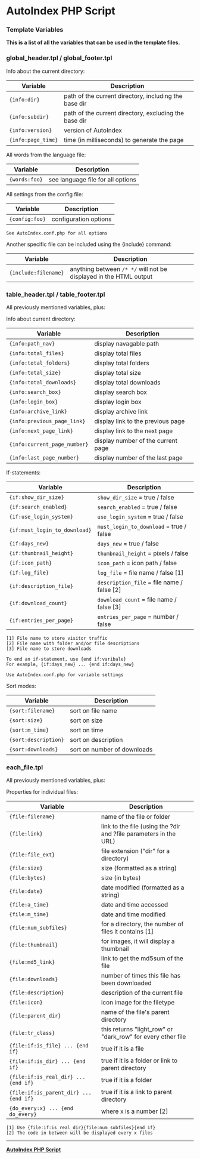 # AutoIndex PHP Script

### Template Variables

**This is a list of all the variables that can be used in the template files.**

### global_header.tpl / global_footer.tpl

Info about the current directory:

| Variable           | Description                                           |
| ------------------ | ----------------------------------------------------- |
| `{info:dir}`       | path of the current directory, including the base dir |
| `{info:subdir}`    | path of the current directory, excluding the base dir |
| `{info:version}`   | version of AutoIndex                                  |
| `{info:page_time}` | time (in milliseconds) to generate the page           |

All words from the language file:

| Variable      | Description                       |
| ------------- | --------------------------------- |
| `{words:foo}` | see language file for all options |

All settings from the config file:

| Variable       | Description           |
| -------------- | --------------------- |
| `{config:foo}` | configuration options |

	See AutoIndex.conf.php for all options

Another specific file can be included using the {include} command:

| Variable             | Description                                                       |
| -------------------- | ----------------------------------------------------------------- |
| `{include:filename}` | anything between `/* */` will not be displayed in the HTML output |

### table_header.tpl / table_footer.tpl

All previously mentioned variables, plus:

Info about current directory:

| Variable                     | Description                        |
| ---------------------------- | ---------------------------------- |
| `{info:path_nav}`            | display navagable path             |
| `{info:total_files}`         | display total files                |
| `{info:total_folders}`       | display total folders              |
| `{info:total_size}`          | display total size                 |
| `{info:total_downloads}`     | display total downloads            |
| `{info:search_box}`          | display search box                 |
| `{info:login_box}`           | display login box                  |
| `{info:archive_link}`        | display archive link               |
| `{info:previous_page_link}`  | display link to the previous page  |
| `{info:next_page_link}`      | display link to the next page      |
| `{info:current_page_number}` | display number of the current page |
| `{info:last_page_number}`    | display number of the last page    |

If-statements:

| Variable                      | Description                                |
| ----------------------------- | ------------------------------------------ |
| `{if:show_dir_size}`          | `show_dir_size` = true / false             |
| `{if:search_enabled}`         | `search_enabled` = true / false            |
| `{if:use_login_system}`       | `use_login_system` = true / false          |
| `{if:must_login_to_download}` | `must_login_to_download` = true / false    |
| `{if:days_new}`               | `days_new` = true / false                  |
| `{if:thumbnail_height}`       | `thumbnail_height` = pixels / false        |
| `{if:icon_path}`              | `icon_path` = icon path / false            |
| `{if:log_file}`               | `log_file` = file name / false [1]         |
| `{if:description_file}`       | `description_file` = file name / false [2] |
| `{if:download_count}`         | `download_count` = file name / false [3]   |
| `{if:entries_per_page}`       | `entries_per_page` = number / false        |

	[1] File name to store visitor traffic
	[2] File name with folder and/or file descriptions
	[3] File name to store downloads
 	
	To end an if-statement, use {end if:varibale}
	For example, {if:days_new} ... {end if:days_new}

	Use AutoIndex.conf.php for variable settings

Sort modes:

| Variable             | Description                 |
| -------------------- | --------------------------- |
| `{sort:filename}`    | sort on file name           |
| `{sort:size}`        | sort on size                |
| `{sort:m_time}`      | sort on time                |
| `{sort:description}` | sort on description         |
| `{sort:downloads}`   | sort on number of downloads |

### each_file.tpl

All previously mentioned variables, plus:

Properties for individual files:

| Variable                               | Description                                                       |
| -------------------------------------- | ----------------------------------------------------------------- |
| `{file:filename}`                      | name of the file or folder                                        |
| `{file:link}`                          | link to the file (using the ?dir and ?file parameters in the URL) |
| `{file:file_ext}`                      | file extension ("dir" for a directory)                            |
| `{file:size}`                          | size (formatted as a string)                                      |
| `{file:bytes}`                         | size (in bytes)                                                   |
| `{file:date}`                          | date modified (formatted as a string)                             |
| `{file:a_time}`                        | date and time accessed                                            |
| `{file:m_time}`                        | date and time modified                                            |
| `{file:num_subfiles}`                  | for a directory, the number of files it contains [1]	             |
| `{file:thumbnail}`                     | for images, it will display a thumbnail                           |
| `{file:md5_link}`                      | link to get the md5sum of the file                                |
| `{file:downloads}`                     | number of times this file has been downloaded                     |
| `{file:description}`                   | description of the current file                                   |
| `{file:icon}`                          | icon image for the filetype                                       |
| `{file:parent_dir}`                    | name of the file's parent directory                               |
| `{file:tr_class}`                      | this returns "light_row" or "dark_row" for every other file       |
| `{file:if:is_file} ... {end if}`       | true if it is a file                                              |
| `{file:if:is_dir} ... {end if}`        | true if it is a folder or link to parent directory                |
| `{file:if:is_real_dir} ... {end if}`   | true if it is a folder                                            |
| `{file:if:is_parent_dir} ... {end if}` | true if it is a link to parent directory                          |
| `{do_every:x} ... {end do_every}`      | where x is a number [2]                                           |

	[1] Use {file:if:is_real_dir}{file:num_subfiles}{end if}
	[2] The code in between will be displayed every x files

---

**[AutoIndex PHP Script](https://github.com/hostflux/AutoIndex)**
